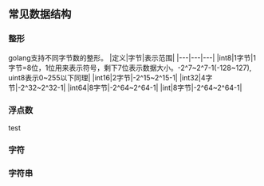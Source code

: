 ## 常见数据结构

### 整形

golang支持不同字节数的整形。
|定义|字节|表示范围|
|---|---|---|
|int8|1字节|1字节=8位，1位用来表示符号，剩下7位表示数据大小。-2^7~2^7-1(-128~127), uint8表示0~255以下同理|
|int16|2字节|-2^15~2^15-1|
|int32|4字节|-2^32~2^32-1|
|int64|8字节|-2^64~2^64-1|
|int|8字节|-2^64~2^64-1|

### 浮点数
test

### 字符


### 字符串
